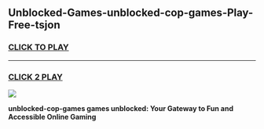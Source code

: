 
## Unblocked-Games-unblocked-cop-games-Play-Free-tsjon
<h3>
<a href="https://premium76.site?title=unblocked-cop-games&ref=20A">CLICK TO PLAY</a></h3>
<hr>

<h3>
<a href="https://premium76.site?title=unblocked-cop-games&ref=20A">CLICK 2 PLAY</a>
  
</h3>

<a href="https://premium76.site?title=unblocked-cop-games&ref=20A"><img src="https://clearcache.store/games.png"></a>


**unblocked-cop-games games unblocked: Your Gateway to Fun and Accessible Online Gaming**
